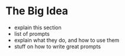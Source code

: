 # The Big Idea

- explain this section
- list of prompts
- explain what they do, and how to use them
- stuff on how to write great prompts

